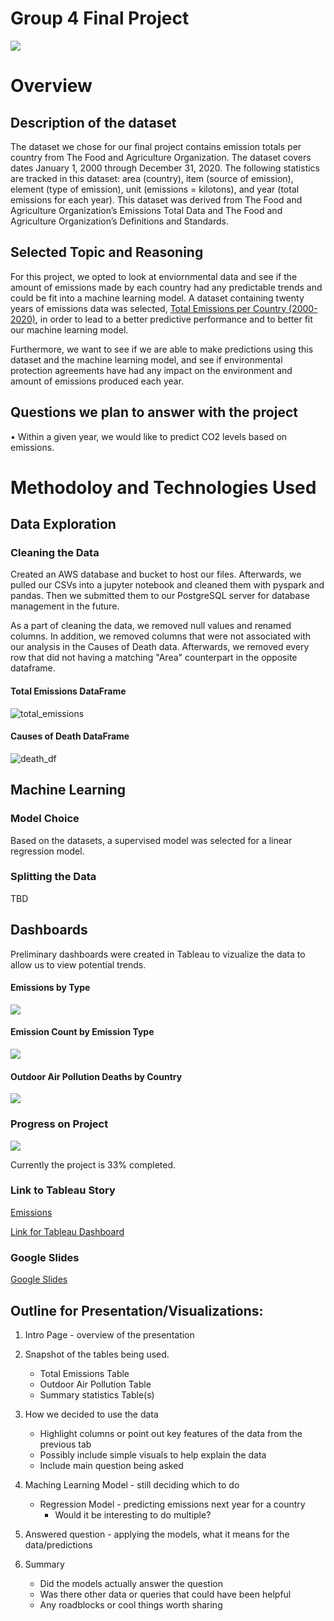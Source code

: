 # Group 4 Final Project

![](img/emissions.jpg)
# Overview 

## Description of the dataset
The dataset we chose for our final project contains emission totals per country from The Food and Agriculture Organization. The dataset covers dates January 1, 2000 through December 31, 2020.  The following statistics are tracked in this dataset: area (country), item (source of emission), element (type of emission), unit (emissions = kilotons), and year (total emissions for each year). This dataset was derived from The Food and Agriculture Organization’s Emissions Total Data and The Food and Agriculture Organization’s Definitions and Standards. 

## Selected Topic and Reasoning

For this project, we opted to look at enviornmental data and see if the amount of emissions made by each country had any predictable trends and could be fit into a machine learning model. A dataset containing twenty years of emissions data was selected, [Total Emissions per Country (2000-2020)](https://www.kaggle.com/datasets/justin2028/total-emissions-per-country-2000-2020 "Kaggle Dataset"), in order to lead to a better predictive performance and to better fit our machine learning model. 

Furthermore, we want to see if we are able to make predictions using this dataset and the machine learning model, and see if environmental protection agreements have had any impact on the environment and amount of emissions produced each year. 

## Questions we plan to answer with the project
•	Within a given year, we would like to predict CO2 levels based on emissions. 


# Methodoloy and Technologies Used

## Data Exploration

### Cleaning the Data
Created an AWS database and bucket to host our files. Afterwards, we pulled our CSVs into a jupyter notebook and cleaned them with pyspark and pandas. Then we submitted them to our PostgreSQL server for database management in the future. 

As a part of cleaning the data, we removed null values and renamed columns. In addition, we removed columns that were not associated with our analysis in the Causes of Death data. Afterwards, we removed every row that did not having a matching "Area" counterpart in the opposite dataframe. 

#### Total Emissions DataFrame
![total_emissions](img/total_emissions.png)

#### Causes of Death DataFrame
![death_df](img/death_df.png)

## Machine Learning

### Model Choice

Based on the datasets, a supervised model was selected for a linear regression model. 
### Splitting the Data
TBD

## Dashboards

Preliminary dashboards were created in Tableau to vizualize the data to allow us to view potential trends. 

#### Emissions by Type
![](img/emissions_by_type.png)

#### Emission Count by Emission Type
![](img/emissioncount.-byemissiontypepng.png)

#### Outdoor Air Pollution Deaths by Country
![](img/OutdoorAirPollutionDeathbyCountry.png)

### Progress on Project

![](https://github.com/KalebGordon/group-4-final-project/blob/segment-01-submission/img/progress_bar.gif)

Currently the project is 33% completed. 
    
### Link to Tableau Story

[Emissions](https://public.tableau.com/views/Emissions_16792565110550/Story1?:language=en-US&publish=yes&:display_count=n&:origin=viz_share_link "Tableau Story")

[Link for Tableau Dashboard](https://public.tableau.com/app/profile/elizabeth.cadorette/viz/Group_4_FinalProject/Sheet1?publish=yes "Tableau Story")

### Google Slides

[Google Slides](https://docs.google.com/presentation/d/17nsmgnkjf4xi-R-cXexJHX-mQI7eQgDptAdhs7Cl7a0/edit?usp=sharing "Presentation")



## Outline for Presentation/Visualizations:

1) Intro Page - overview of the presentation

2) Snapshot of the tables being used.
    - Total Emissions Table
    - Outdoor Air Pollution Table
    - Summary statistics Table(s)

3) How we decided to use the data
    - Highlight columns or point out key features of the data from the previous tab
    - Possibly include simple visuals to help explain the data
    - Include main question being asked

4) Maching Learning Model - still deciding which to do
    - Regression Model - predicting emissions next year for a country
        - Would it be interesting to do multiple?

5) Answered question - applying the models, what it means for the data/predictions

6) Summary
    - Did the models actually answer the question
    - Was there other data or queries that could have been helpful
    - Any roadblocks or cool things worth sharing
